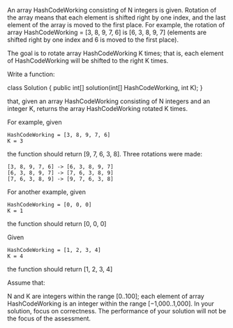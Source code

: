 
An array HashCodeWorking consisting of N integers is given. Rotation of the array means that each element is shifted right by one index, and the last element of the array is moved to the first place. For example, the rotation of array HashCodeWorking = [3, 8, 9, 7, 6] is [6, 3, 8, 9, 7] (elements are shifted right by one index and 6 is moved to the first place).

The goal is to rotate array HashCodeWorking K times; that is, each element of HashCodeWorking will be shifted to the right K times.

Write a function:

class Solution { public int[] solution(int[] HashCodeWorking, int K); }

that, given an array HashCodeWorking consisting of N integers and an integer K, returns the array HashCodeWorking rotated K times.

For example, given

    HashCodeWorking = [3, 8, 9, 7, 6]
    K = 3
the function should return [9, 7, 6, 3, 8]. Three rotations were made:

    [3, 8, 9, 7, 6] -> [6, 3, 8, 9, 7]
    [6, 3, 8, 9, 7] -> [7, 6, 3, 8, 9]
    [7, 6, 3, 8, 9] -> [9, 7, 6, 3, 8]
For another example, given

    HashCodeWorking = [0, 0, 0]
    K = 1
the function should return [0, 0, 0]

Given

    HashCodeWorking = [1, 2, 3, 4]
    K = 4
the function should return [1, 2, 3, 4]

Assume that:

N and K are integers within the range [0..100];
each element of array HashCodeWorking is an integer within the range [−1,000..1,000].
In your solution, focus on correctness. The performance of your solution will not be the focus of the assessment.

